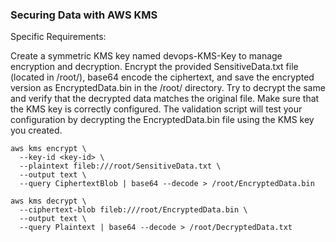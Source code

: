 ### Securing Data with AWS KMS

Specific Requirements:

Create a symmetric KMS key named devops-KMS-Key to manage encryption and decryption.
Encrypt the provided SensitiveData.txt file (located in /root/), base64 encode the ciphertext, and save the encrypted version as EncryptedData.bin in the /root/ directory.
Try to decrypt the same and verify that the decrypted data matches the original file.
Make sure that the KMS key is correctly configured. The validation script will test your configuration by decrypting the EncryptedData.bin file using the KMS key you created.



```
aws kms encrypt \
  --key-id <key-id> \
  --plaintext fileb:///root/SensitiveData.txt \
  --output text \
  --query CiphertextBlob | base64 --decode > /root/EncryptedData.bin
```

```
aws kms decrypt \
  --ciphertext-blob fileb:///root/EncryptedData.bin \
  --output text \
  --query Plaintext | base64 --decode > /root/DecryptedData.txt
```